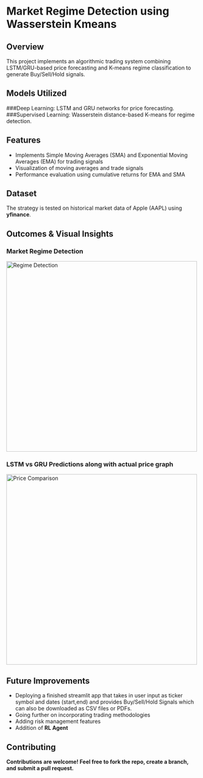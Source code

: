 # Market Regime Detection using Wasserstein Kmeans

## Overview

This project implements an algorithmic trading system combining LSTM/GRU-based price forecasting and K-means regime classification to generate Buy/Sell/Hold signals. 

## Models Utilized
###Deep Learning: LSTM and GRU networks for price forecasting.
###Supervised Learning: Wasserstein distance-based K-means for regime detection.
## Features

- Implements Simple Moving Averages (SMA) and Exponential Moving Averages (EMA) for trading signals
- Visualization of moving averages and trade signals
- Performance evaluation using cumulative returns for EMA and SMA

## Dataset

The strategy is tested on historical market data of Apple (AAPL) using **yfinance**.

## Outcomes & Visual Insights

### Market Regime Detection
<img src="Results/regimes_126days.png" alt="Regime Detection" width="500"/>

### LSTM vs GRU Predictions along with actual price graph
<img src="Results/AAPL_Price_Comparison.png" alt="Price Comparison" width="500"/>

## Future Improvements

- Deploying a finished streamlit app that takes in user input as ticker symbol and dates (start,end) and provides Buy/Sell/Hold Signals which can also be downloaded as CSV files or PDFs.
- Going further on incorporating trading methodologies
- Adding risk management features
- Addition of <strong>RL Agent<strong>

## Contributing

Contributions are welcome! Feel free to fork the repo, create a branch, and submit a pull request.
